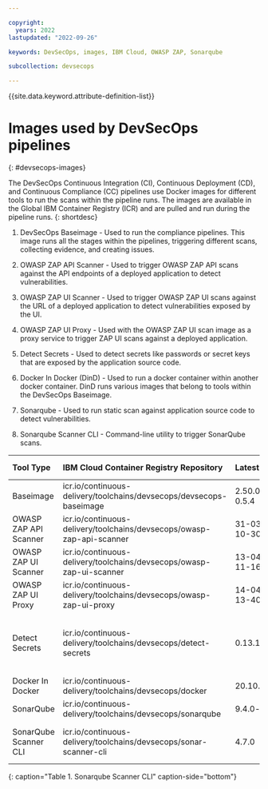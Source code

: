 ```yaml
---

copyright:
  years: 2022
lastupdated: "2022-09-26"

keywords: DevSecOps, images, IBM Cloud, OWASP ZAP, Sonarqube

subcollection: devsecops

---
```


{{site.data.keyword.attribute-definition-list}}

# Images used by DevSecOps pipelines
{: #devsecops-images}

The DevSecOps Continuous Integration (CI), Continuous Deployment (CD), and Continuous Compliance (CC) pipelines use Docker images for different tools to run the scans within the pipeline runs. The images are available in the Global IBM Container Registry (ICR) and are pulled and run during the pipeline runs.
{: shortdesc}

1. DevSecOps Baseimage - Used to run the compliance pipelines. This image runs all the stages within the pipelines, triggering different scans, collecting evidence, and creating issues.

2. OWASP ZAP API Scanner - Used to trigger OWASP ZAP API scans against the API endpoints of a deployed application to detect vulnerabilities.

3. OWASP ZAP UI Scanner - Used to trigger OWASP ZAP UI scans against the URL of a deployed application to detect vulnerabilities exposed by the UI.

4. OWASP ZAP UI Proxy - Used with the OWASP ZAP UI scan image as a proxy service to trigger ZAP UI scans against a deployed application.

5. Detect Secrets - Used to detect secrets like passwords or secret keys that are exposed by the application source code.

6. Docker In Docker (DinD) - Used to run a docker container within another docker container. DinD runs various images that belong to tools within the DevSecOps Baseimage. 

7. Sonarqube - Used to run static scan against application source code to detect vulnerabilities.

8. Sonarqube Scanner CLI - Command-line utility to trigger SonarQube scans.

|Tool Type | IBM Cloud Container Registry Repository | Latest version	| Vulnerability Status | Vulnerability Description |
|:----------|:----------|:----------|:----------|:----------|
|Baseimage| icr.io/continuous-delivery/toolchains/devsecops/devsecops-baseimage| 2.50.0_commons-0.5.4 | Not Vulnerable | |
|OWASP ZAP API Scanner|icr.io/continuous-delivery/toolchains/devsecops/owasp-zap-api-scanner| 31-03-2022-10-30 | Not Vulnerable | |
|OWASP ZAP UI Scanner|icr.io/continuous-delivery/toolchains/devsecops/owasp-zap-ui-scanner| 13-04-2022-11-16 | Not Vulnerable | |
|OWASP ZAP UI Proxy|icr.io/continuous-delivery/toolchains/devsecops/owasp-zap-ui-proxy| 14-04-2022-13-40 | Not Vulnerable | |
|Detect Secrets|icr.io/continuous-delivery/toolchains/devsecops/detect-secrets| 0.13.1.ibm.48.dss| Vulnerable | CVE-2021-28544, CVE-2022-24070, CVE-2018-25032 |
|Docker In Docker|icr.io/continuous-delivery/toolchains/devsecops/docker| 20.10.14-dind | Vulnerable | CVE-2022-1271 |
|SonarQube|icr.io/continuous-delivery/toolchains/devsecops/sonarqube| 9.4.0-community | Vulnerable | CVE-2022-28391 |
|SonarQube Scanner CLI|icr.io/continuous-delivery/toolchains/devsecops/sonar-scanner-cli | 4.7.0 | Vulnerable | CVE-2022-24765, CVE-2022-1271 |
{: caption="Table 1. Sonarqube Scanner CLI" caption-side="bottom"}

